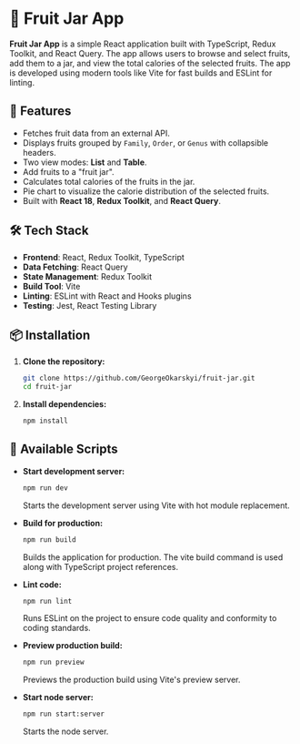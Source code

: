 # 🍎 Fruit Jar App

**Fruit Jar App** is a simple React application built with TypeScript, Redux Toolkit, and React Query. The app allows users to browse and select fruits, add them to a jar, and view the total calories of the selected fruits. The app is developed using modern tools like Vite for fast builds and ESLint for linting.

## 🚀 Features

- Fetches fruit data from an external API.
- Displays fruits grouped by `Family`, `Order`, or `Genus` with collapsible headers.
- Two view modes: **List** and **Table**.
- Add fruits to a "fruit jar".
- Calculates total calories of the fruits in the jar.
- Pie chart to visualize the calorie distribution of the selected fruits.
- Built with **React 18**, **Redux Toolkit**, and **React Query**.
  
## 🛠️ Tech Stack

- **Frontend**: React, Redux Toolkit, TypeScript
- **Data Fetching**: React Query
- **State Management**: Redux Toolkit
- **Build Tool**: Vite
- **Linting**: ESLint with React and Hooks plugins
- **Testing**: Jest, React Testing Library

## 📦 Installation

1. **Clone the repository:**

   ```bash
   git clone https://github.com/GeorgeOkarskyi/fruit-jar.git
   cd fruit-jar
2. **Install dependencies:**

    ```bash
    npm install

## 🔨 Available Scripts

- **Start development server:**

  ```bash
  npm run dev
  ```
  Starts the development server using Vite with hot module replacement.

- **Build for production:**

  ```bash
  npm run build
  ```
  Builds the application for production. The vite build command is used along with TypeScript project references.

- **Lint code:**

  ```bash
  npm run lint
  ```
  Runs ESLint on the project to ensure code quality and conformity to coding standards.

- **Preview production build:**

  ```bash
  npm run preview
  ```
  Previews the production build using Vite's preview server.

- **Start node server:**

  ```bash
  npm run start:server
  ```
  Starts the node server. 